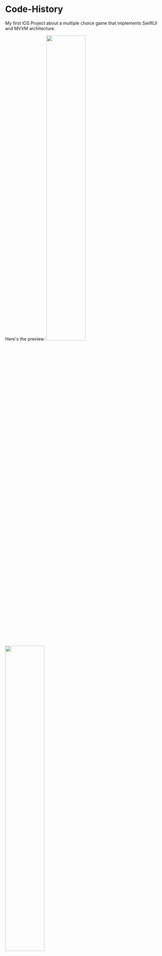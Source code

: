 # Code-History
My first IOS Project about a multiple choice game that implements SwiftUI and MVVM architecture.

Here's the preview:
<img src="https://github.com/laetuz/Code-History/assets/100233549/9c1bfc95-9e23-473b-81dd-bf4785592a03" width="50%" height="50%">
<img src="https://github.com/laetuz/Code-History/assets/100233549/ba70eae6-4679-4dcd-a2c1-30c2f9032e64" width="50%" height="50%">
<img src="https://github.com/laetuz/Code-History/assets/100233549/c23b5374-2b46-44a9-ba29-450c8dd41850" width="50%" height="50%">
<img src="https://github.com/laetuz/Code-History/assets/100233549/d0d27f1b-5118-4a0f-bac7-0a7a15ff24a6" width="50%" height="50%">

![Simulator Screenshot - iPhone 15 - 2023-10-02 at 12 22 53](https://github.com/laetuz/Code-History/assets/100233549/9c1bfc95-9e23-473b-81dd-bf4785592a03)
![Simulator Screenshot - iPhone 15 - 2023-10-02 at 12 23 02](https://github.com/laetuz/Code-History/assets/100233549/ba70eae6-4679-4dcd-a2c1-30c2f9032e64)
![Simulator Screenshot - iPhone 15 - 2023-10-02 at 12 23 09](https://github.com/laetuz/Code-History/assets/100233549/c23b5374-2b46-44a9-ba29-450c8dd41850)
![Simulator Screenshot - iPhone 15 - 2023-10-02 at 12 23 19](https://github.com/laetuz/Code-History/assets/100233549/d0d27f1b-5118-4a0f-bac7-0a7a15ff24a6)

